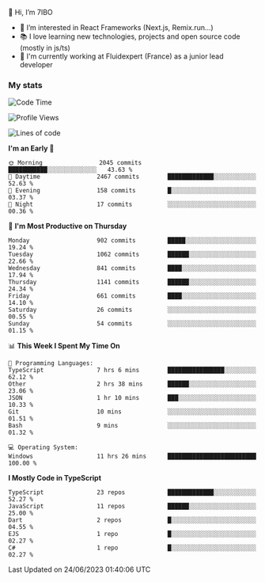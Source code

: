 👋 Hi, I’m 7IBO

- 👀 I’m interested in React Frameworks (Next.js, Remix.run...)
- 📚 I love learning new technologies, projects and open source code (mostly in js/ts)
- 💼 I'm currently working at Fluidexpert (France) as a junior lead developer

### My stats
<!--START_SECTION:waka-->
![Code Time](http://img.shields.io/badge/Code%20Time-38%20hrs%2054%20mins-blue)

![Profile Views](http://img.shields.io/badge/Profile%20Views-0-blue)

![Lines of code](https://img.shields.io/badge/From%20Hello%20World%20I%27ve%20Written-6.5%20million%20lines%20of%20code-blue)

**I'm an Early 🐤** 

```text
🌞 Morning                2045 commits        ███████████░░░░░░░░░░░░░░   43.63 % 
🌆 Daytime                2467 commits        █████████████░░░░░░░░░░░░   52.63 % 
🌃 Evening                158 commits         █░░░░░░░░░░░░░░░░░░░░░░░░   03.37 % 
🌙 Night                  17 commits          ░░░░░░░░░░░░░░░░░░░░░░░░░   00.36 % 
```
📅 **I'm Most Productive on Thursday** 

```text
Monday                   902 commits         █████░░░░░░░░░░░░░░░░░░░░   19.24 % 
Tuesday                  1062 commits        ██████░░░░░░░░░░░░░░░░░░░   22.66 % 
Wednesday                841 commits         ████░░░░░░░░░░░░░░░░░░░░░   17.94 % 
Thursday                 1141 commits        ██████░░░░░░░░░░░░░░░░░░░   24.34 % 
Friday                   661 commits         ████░░░░░░░░░░░░░░░░░░░░░   14.10 % 
Saturday                 26 commits          ░░░░░░░░░░░░░░░░░░░░░░░░░   00.55 % 
Sunday                   54 commits          ░░░░░░░░░░░░░░░░░░░░░░░░░   01.15 % 
```


📊 **This Week I Spent My Time On** 

```text
💬 Programming Languages: 
TypeScript               7 hrs 6 mins        ████████████████░░░░░░░░░   62.12 % 
Other                    2 hrs 38 mins       ██████░░░░░░░░░░░░░░░░░░░   23.06 % 
JSON                     1 hr 10 mins        ███░░░░░░░░░░░░░░░░░░░░░░   10.33 % 
Git                      10 mins             ░░░░░░░░░░░░░░░░░░░░░░░░░   01.51 % 
Bash                     9 mins              ░░░░░░░░░░░░░░░░░░░░░░░░░   01.32 % 

💻 Operating System: 
Windows                  11 hrs 26 mins      █████████████████████████   100.00 % 
```

**I Mostly Code in TypeScript** 

```text
TypeScript               23 repos            █████████████░░░░░░░░░░░░   52.27 % 
JavaScript               11 repos            ██████░░░░░░░░░░░░░░░░░░░   25.00 % 
Dart                     2 repos             █░░░░░░░░░░░░░░░░░░░░░░░░   04.55 % 
EJS                      1 repo              █░░░░░░░░░░░░░░░░░░░░░░░░   02.27 % 
C#                       1 repo              █░░░░░░░░░░░░░░░░░░░░░░░░   02.27 % 
```




 Last Updated on 24/06/2023 01:40:06 UTC
<!--END_SECTION:waka-->
